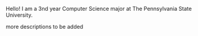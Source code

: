 Hello! I am a 3nd year Computer Science major at The Pennsylvania State University.

more descriptions to be added

